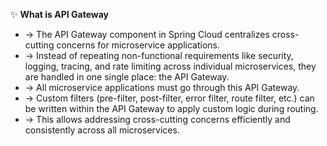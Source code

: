 ✨ **What is API Gateway**
- → The API Gateway component in Spring Cloud centralizes cross-cutting concerns for microservice applications.
- → Instead of repeating non-functional requirements like security, logging, tracing, and rate limiting across individual microservices, they are handled in one single place: the API Gateway.
- → All microservice applications must go through this API Gateway.
- → Custom filters (pre-filter, post-filter, error filter, route filter, etc.) can be written within the API Gateway to apply custom logic during routing.
- → This allows addressing cross-cutting concerns efficiently and consistently across all microservices.